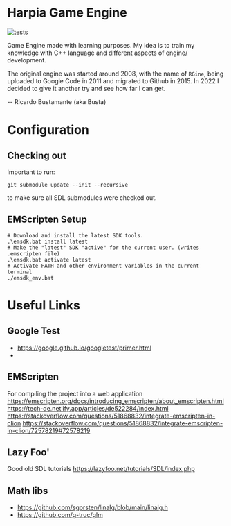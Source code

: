 # Harpia Game Engine

[![tests](https://github.com/ricardobusta/harpia-game-engine/actions/workflows/tests.yml/badge.svg)](https://github.com/ricardobusta/harpia-game-engine/actions/workflows/tests.yml)

Game Engine made with learning purposes. My idea is to train my knowledge with C++ language and different aspects of engine/ development.

The original engine was started around 2008, with the name of `RGine`, being uploaded to Google Code in 2011 and migrated to Github in 2015. In 2022 I decided to give it another try and see how far I can get.

-- Ricardo Bustamante (aka Busta)

# Configuration

## Checking out

Important to run:
```
git submodule update --init --recursive
```
to make sure all SDL submodules were checked out.

## EMScripten Setup

```
# Download and install the latest SDK tools.
.\emsdk.bat install latest
# Make the "latest" SDK "active" for the current user. (writes .emscripten file)
.\emsdk.bat activate latest
# Activate PATH and other environment variables in the current terminal
./emsdk_env.bat
```

# Useful Links

## Google Test
- https://google.github.io/googletest/primer.html
- 

## EMScripten
For compiling the project into a web application
https://emscripten.org/docs/introducing_emscripten/about_emscripten.html
https://tech-de.netlify.app/articles/de522284/index.html
https://stackoverflow.com/questions/51868832/integrate-emscripten-in-clion
https://stackoverflow.com/questions/51868832/integrate-emscripten-in-clion/72578219#72578219

## Lazy Foo'
Good old SDL tutorials
https://lazyfoo.net/tutorials/SDL/index.php

## Math libs
- https://github.com/sgorsten/linalg/blob/main/linalg.h
- https://github.com/g-truc/glm
